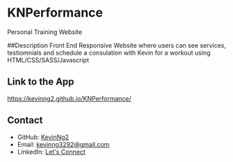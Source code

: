 # KNPerformance
Personal Training Website

##Description
Front End Responsive Website where users can see services, testiomnials and schedule a consulation with Kevin for a workout using HTML/CSS/SASS/Javascript

## Link to the App
https://kevinng2.github.io/KNPerformance/


## Contact
- GitHub: [KevinNg2](https://github.com/KevinNg2)
- Email: [kevinng3292@gmail.com](mailto:kevinng3292@gmail.com)
- LinkedIn: [Let's Connect](https://www.linkedin.com/in/kevinng3292/)
